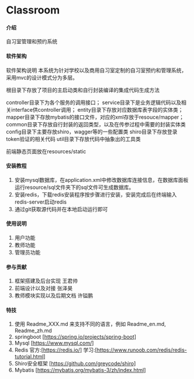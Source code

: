 # Classroom

#### 介绍
自习室管理和预约系统

#### 软件架构
软件架构说明
本系统为针对学校以及商用自习室定制的自习室预约和管理系统，采用mvc的设计模式分为多层。

根目录下存放了项目的主启动类和自行封装编译的集成代码生成方法


controller目录下为各个服务的调用接口；
service目录下是业务逻辑代码以及相关interface供controller调用；
entity目录下存放对应数据库表字段的实体类；
mapper目录下存放mybatis的接口文件，对应的xml存放于resouce/mapper；
common目录下存放自行封装的返回类型，以及在传参过程中需要的封装实体类
config目录下主要存放shiro，wagger等的一些配置类
shiro目录下存放登录token验证的相关代码
util目录下存放代码中抽象出的工具类

前端静态页面放在resources/static
#### 安装教程

1.  安装mysql数据库，在application.xml中修改数据库连接信息，在数据库面板运行resource/sql文件夹下的sql文件可生成数据库。
2.  安装redis，下载redis安装程序按步骤进行安装，安装完成后在终端输入redis-server启动redis
3.  通过git获取源代码并在本地启动运行即可

#### 使用说明

1.  用户功能
2.  教师功能
3.  管理员功能

#### 参与贡献

1.  框架搭建及后台实现 王君帅
2.  前端设计以及对接 张泽昊
3.  教师模块实现以及后期文档 许镒鹏


#### 特技

1.  使用 Readme\_XXX.md 来支持不同的语言，例如 Readme\_en.md, Readme\_zh.md
2.  springboot [https://spring.io/projects/spring-boot]
3.  Mysql [https://www.mysql.com/]
4.  Redis 官方:[https://redis.io/]  学习:[https://www.runoob.com/redis/redis-tutorial.html]
5.  Shiro安全框架  [https://github.com/greycode/shiro]
6.  Mybatis [https://mybatis.org/mybatis-3/zh/index.html]
